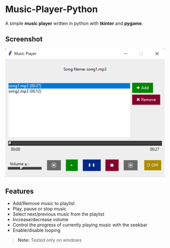 # Music-Player-Python

A simple **music player** written in python with **tkinter** and **pygame**.

## Screenshot

![alt text](https://github.com/lucrada/Music-Player-Python/blob/main/screenshots/screenshot.png)

## Features

- Add/Remove music to playlist
- Play, pause or stop music
- Select next/previous music from the playlist
- Increase/decrease volume
- Control the progress of currently playing music with the seekbar
- Enable/disable looping

> **Note:** Tested only on windows
